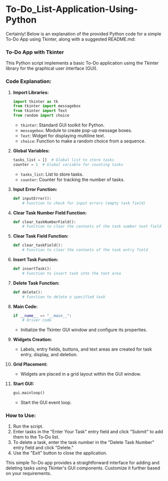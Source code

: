 # To-Do_List-Application-Using-Python
Certainly! Below is an explanation of the provided Python code for a simple To-Do App using Tkinter, along with a suggested README.md:

### To-Do App with Tkinter

This Python script implements a basic To-Do application using the Tkinter library for the graphical user interface (GUI).

### Code Explanation:

1. **Import Libraries:**
   ```python
   import tkinter as tk
   from tkinter import messagebox
   from tkinter import Text
   from random import choice
   ```

   - `tkinter`: Standard GUI toolkit for Python.
   - `messagebox`: Module to create pop-up message boxes.
   - `Text`: Widget for displaying multiline text.
   - `choice`: Function to make a random choice from a sequence.

2. **Global Variables:**
   ```python
   tasks_list = []  # Global list to store tasks
   counter = 1  # Global variable for counting tasks
   ```

   - `tasks_list`: List to store tasks.
   - `counter`: Counter for tracking the number of tasks.

3. **Input Error Function:**
   ```python
   def inputError():
       # Function to check for input errors (empty task field)
   ```

4. **Clear Task Number Field Function:**
   ```python
   def clear_taskNumberField():
       # Function to clear the contents of the task number text field
   ```

5. **Clear Task Field Function:**
   ```python
   def clear_taskField():
       # Function to clear the contents of the task entry field
   ```

6. **Insert Task Function:**
   ```python
   def insertTask():
       # Function to insert task into the text area
   ```

7. **Delete Task Function:**
   ```python
   def delete():
       # Function to delete a specified task
   ```

8. **Main Code:**
   ```python
   if __name__ == "__main__":
       # Driver code
   ```

   - Initialize the Tkinter GUI window and configure its properties.

9. **Widgets Creation:**
   - Labels, entry fields, buttons, and text areas are created for task entry, display, and deletion.

10. **Grid Placement:**
    - Widgets are placed in a grid layout within the GUI window.

11. **Start GUI:**
    ```python
    gui.mainloop()
    ```

    - Start the GUI event loop.

### How to Use:

1. Run the script.
2. Enter tasks in the "Enter Your Task" entry field and click "Submit" to add them to the To-Do list.
3. To delete a task, enter the task number in the "Delete Task Number" entry field and click "Delete."
4. Use the "Exit" button to close the application.

This simple To-Do app provides a straightforward interface for adding and deleting tasks using Tkinter's GUI components. Customize it further based on your requirements.
